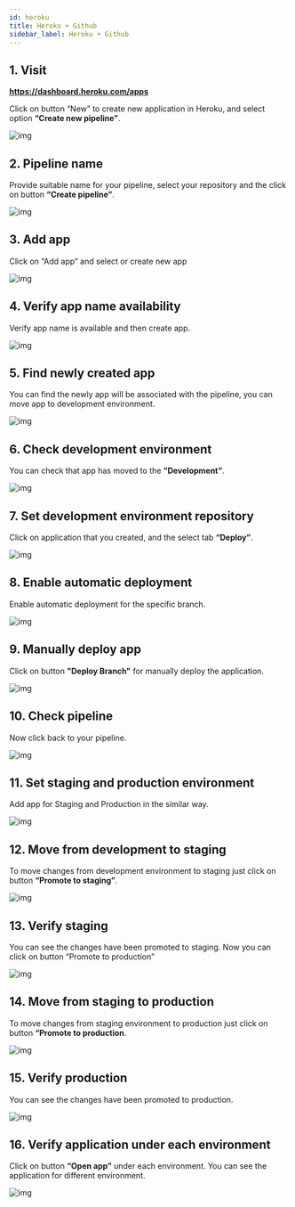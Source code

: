 ```yaml
---
id: heroku
title: Heroku + Github
sidebar_label: Heroku + Github
---
```


## 1. Visit

**<u><a href="https://dashboard.heroku.com/apps" target="_blank">https://dashboard.heroku.com/apps</a></u>**

Click on button “New” to create new application in Heroku, and select option **“Create new pipeline”**. 

![img](/assets/docs/deploy-to-heroku/new-app.png)

## 2. Pipeline name

Provide suitable name for your pipeline, select your repository and the click on button **“Create pipeline”**.

![img](/assets/docs/deploy-to-heroku/add-new-pipeline.png)

## 3. Add app

Click on “Add app” and select or create new app

![img](/assets/docs/deploy-to-heroku/configure-pipeline-dev.png)

## 4. Verify app name availability

Verify app name is available and then create app.

![img](/assets/docs/deploy-to-heroku/add-new-app.png)

## 5. Find newly created app

You can find the newly app will be associated with the pipeline, you can move app to development environment.

![img](/assets/docs/deploy-to-heroku/added-new-app-in-pipeline.png)

## 6. Check development environment

You can check that app has moved to the **“Development”**.

![img](/assets/docs/deploy-to-heroku/app-moved-to-dev-environment.png)

## 7. Set development environment repository

Click on application that you created, and the select tab **“Deploy”**.

![img](/assets/docs/deploy-to-heroku/app-configure-for-dev-environment.png)

## 8. Enable automatic deployment

Enable automatic deployment for the specific branch.

![img](/assets/docs/deploy-to-heroku/app-enable-automatic-deployment.png)

## 9. Manually deploy app

Click on button **"Deploy Branch"** for manually deploy the application.

![img](/assets/docs/deploy-to-heroku/app-manually-deploy.png)

## 10. Check pipeline

Now click back to your pipeline.

![img](/assets/docs/deploy-to-heroku/app-pipeline-dev-configured.png)

## 11. Set staging and production environment

Add app for Staging and Production in the similar way.

![img](/assets/docs/deploy-to-heroku/app-added-apps-in-pipeline.png)

## 12. Move from development to staging

To move changes from development environment to staging just click on button **“Promote to staging”**.

![img](/assets/docs/deploy-to-heroku/app-promote-dev-to-staging.png)

## 13. Verify staging

You can see the changes have been promoted to staging. Now you can click on button “Promote to production”

![img](/assets/docs/deploy-to-heroku/app-promoted-to-stagging.png)

## 14. Move from staging to production

To move changes from staging environment to production just click on button **“Promote to production**.

![img](/assets/docs/deploy-to-heroku/app-promote-staging-to-production.png)

## 15. Verify production

You can see the changes have been promoted to production.

![img](/assets/docs/deploy-to-heroku/app-promoted-to-production.png)

## 16. Verify application under each environment

Click on button **“Open app”** under each environment. You can see the application for different environment.

![img](/assets/docs/deploy-to-heroku/app-running-in-different-environment.png)





